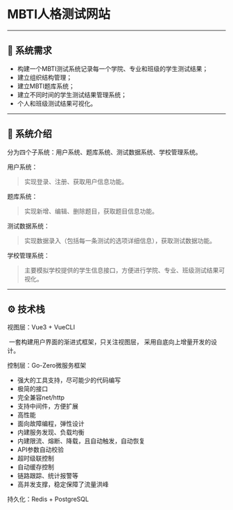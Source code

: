 # MBTI人格测试网站

---

## 📃 系统需求

- 构建一个MBTI测试系统记录每一个学院、专业和班级的学生测试结果；
- 建立组织结构管理；
- 建立MBTI题库系统；
- 建立不同时间的学生测试结果管理系统；
- 个人和班级测试结果可视化。



---



## 📝 系统介绍

分为四个子系统：用户系统、题库系统、测试数据系统、学校管理系统。

用户系统：

>实现登录、注册、获取用户信息功能。

题库系统：

>实现新增、编辑、删除题目，获取题目信息功能。

测试数据系统：

>实现数据录入（包括每一条测试的选项详细信息），获取测试数据功能。

学校管理系统：

>主要模拟学校提供的学生信息接口，方便进行学院、专业、班级测试结果可视化。



---



## ⚙ 技术栈

视图层：Vue3 + VueCLI

​	一套构建用户界面的渐进式框架，只关注视图层， 采用自底向上增量开发的设计。

控制层：Go-Zero微服务框架

- 强大的工具支持，尽可能少的代码编写
- 极简的接口
- 完全兼容net/http
- 支持中间件，方便扩展
- 高性能
- 面向故障编程，弹性设计
- 内建服务发现、负载均衡
- 内建限流、熔断、降载，且自动触发，自动恢复
- API参数自动校验
- 超时级联控制
- 自动缓存控制
- 链路跟踪、统计报警等
- 高并发支撑，稳定保障了流量洪峰

持久化：Redis + PostgreSQL
